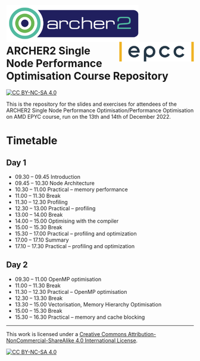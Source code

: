 <img src="./img/archer2_logo.png"  width="355" height="100" align="left" /> <img src="./img/epcc_logo.png" align="right" width="200" height="53" />

<br /><br /><br /><br />

# ARCHER2 Single Node Performance Optimisation Course Repository

[![CC BY-NC-SA 4.0][cc-by-nc-sa-shield]][cc-by-nc-sa]

This is the repository for the slides and exercises for attendees of the ARCHER2 Single Node Performance Optimisation/Performance Optimisation on AMD EPYC course, run on the 13th and 14th of December 2022.

# Timetable

## Day 1

- 09.30 – 09.45 Introduction
- 09.45 – 10.30 Node Architecture
- 10.30 – 11.00 Practical – memory performance
- 11.00 – 11.30 Break
- 11.30 – 12.30 Profiling
- 12.30 – 13.00 Practical – profiling 
- 13.00 – 14.00 Break
- 14.00 – 15.00 Optimising with the compiler
- 15.00 – 15.30 Break
- 15.30 – 17.00 Practical – profiling and optimization
- 17.00 – 17.10 Summary
- 17.10 – 17.30 Practical – profiling and optimization

## Day 2

- 09.30 – 11.00 OpenMP optimisation
- 11.00 – 11.30 Break
- 11.30 – 12.30 Practical – OpenMP optimisation 
- 12.30 – 13.30 Break
- 13.30 – 15.00 Vectorisation, Memory Hierarchy Optimisation
- 15.00 – 15.30 Break
- 15.30 – 16.30 Practical – memory and cache blocking 


---

This work is licensed under a
[Creative Commons Attribution-NonCommercial-ShareAlike 4.0 International License][cc-by-nc-sa].

[cc-by-nc-sa]: http://creativecommons.org/licenses/by-nc-sa/4.0/
[cc-by-nc-sa-image]: https://licensebuttons.net/l/by-nc-sa/4.0/88x31.png
[cc-by-nc-sa-shield]: https://img.shields.io/badge/License-CC%20BY--NC--SA%204.0-lightgrey.svg

[![CC BY-NC-SA 4.0][cc-by-nc-sa-image]][cc-by-nc-sa]

